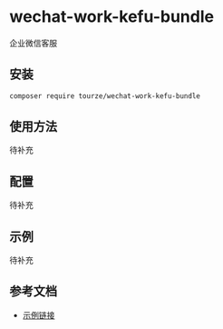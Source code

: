 # wechat-work-kefu-bundle

企业微信客服

## 安装

```bash
composer require tourze/wechat-work-kefu-bundle
```

## 使用方法

待补充

## 配置

待补充

## 示例

待补充

## 参考文档

- [示例链接](https://example.com)
